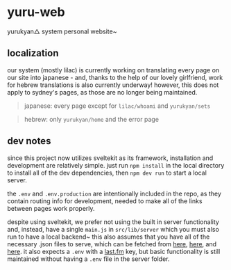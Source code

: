 # yuru-web

yurukyan△ system personal website~

 
## localization
our system (mostly lilac) is currently working on translating every page on our site into japanese - and, thanks to the help of our lovely girlfriend, work for hebrew translations is also currently underway! however, this does not apply to sydney's pages, as those are no longer being maintained.

> japanese: every page except for `lilac/whoami` and `yurukyan/sets`

> hebrew: only `yurukyan/home` and the error page

## dev notes
since this project now utilizes sveltekit as its framework, installation and development are relatively simple. just run `npm install` in the local directory to install all of the dev dependencies, then `npm dev run` to start a local server.

the `.env` and `.env.production` are intentionally included in the repo, as they contain routing info for development, needed to make all of the links between pages work properly.

despite using sveltekit, we prefer not using the built in server functionality and, instead, have a single `main.js` in `src/lib/server` which you must also run to have a local backend~ this also assumes that you have all of the necessary .json files to serve, which can be fetched from [here](https://api.yuru.ca/sets), [here](https://api.yuru.ca/gds?person=lilac), and [here](https://api.yuru.ca/gds?person=sydney). it also expects a `.env` with a [last.fm](https://www.last.fm/api/account/create) key, but basic functionality is still maintained without having a `.env` file in the server folder.